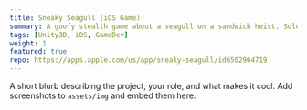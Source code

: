 ```yaml
---
title: Sneaky Seagull (iOS Game)
summary: A goofy stealth game about a seagull on a sandwich heist. Solo-dev; Unity3D.
tags: [Unity3D, iOS, GameDev]
weight: 1
featured: true
repo: https://apps.apple.com/us/app/sneaky-seagull/id6502964719
---
```


A short blurb describing the project, your role, and what makes it cool. Add screenshots to <code>assets/img</code> and embed them here.
